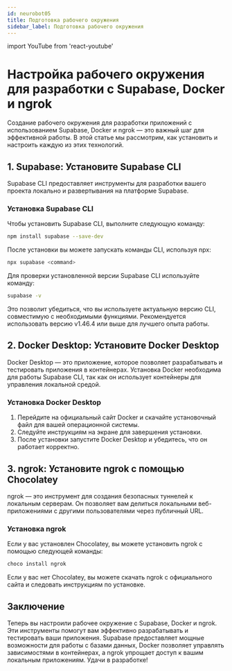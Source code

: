 ```yaml
---
id: neurobot05
title: Подготовка рабочего окружения
sidebar_label: Подготовка рабочего окружения
---
```


import YouTube from 'react-youtube'

# Настройка рабочего окружения для разработки с Supabase, Docker и ngrok

Создание рабочего окружения для разработки приложений с использованием Supabase, Docker и ngrok — это важный шаг для эффективной работы. В этой статье мы рассмотрим, как установить и настроить каждую из этих технологий.

<YouTube videoId='ahD6pr87l0M' />

## 1. Supabase: Установите Supabase CLI

Supabase CLI предоставляет инструменты для разработки вашего проекта локально и развертывания на платформе Supabase.

### Установка Supabase CLI

Чтобы установить Supabase CLI, выполните следующую команду:

```bash
npm install supabase --save-dev
```

После установки вы можете запускать команды CLI, используя npx:

```bash
npx supabase <command>
```

Для проверки установленной версии Supabase CLI используйте команду:

```bash
supabase -v
```

Это позволит убедиться, что вы используете актуальную версию CLI, совместимую с необходимыми функциями. Рекомендуется использовать версию v1.46.4 или выше для лучшего опыта работы.

## 2. Docker Desktop: Установите Docker Desktop

Docker Desktop — это приложение, которое позволяет разрабатывать и тестировать приложения в контейнерах. Установка Docker необходима для работы Supabase CLI, так как он использует контейнеры для управления локальной средой.

### Установка Docker Desktop

1. Перейдите на официальный сайт Docker и скачайте установочный файл для вашей операционной системы.
2. Следуйте инструкциям на экране для завершения установки.
3. После установки запустите Docker Desktop и убедитесь, что он работает корректно.

## 3. ngrok: Установите ngrok с помощью Chocolatey

ngrok — это инструмент для создания безопасных туннелей к локальным серверам. Он позволяет вам делиться локальными веб-приложениями с другими пользователями через публичный URL.

### Установка ngrok

Если у вас установлен Chocolatey, вы можете установить ngrok с помощью следующей команды:

```bash
choco install ngrok
```

Если у вас нет Chocolatey, вы можете скачать ngrok с официального сайта и следовать инструкциям по установке.

## Заключение

Теперь вы настроили рабочее окружение с Supabase, Docker и ngrok. Эти инструменты помогут вам эффективно разрабатывать и тестировать ваши приложения. Supabase предоставляет мощные возможности для работы с базами данных, Docker позволяет управлять зависимостями в контейнерах, а ngrok упрощает доступ к вашим локальным приложениям. Удачи в разработке!

